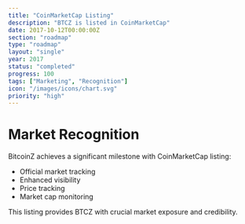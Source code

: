 ```yaml
---
title: "CoinMarketCap Listing"
description: "BTCZ is listed in CoinMarketCap"
date: 2017-10-12T00:00:00Z
section: "roadmap"
type: "roadmap"
layout: "single"
year: 2017
status: "completed"
progress: 100
tags: ["Marketing", "Recognition"]
icon: "/images/icons/chart.svg"
priority: "high"
---
```


# Market Recognition

BitcoinZ achieves a significant milestone with CoinMarketCap listing:
- Official market tracking
- Enhanced visibility
- Price tracking
- Market cap monitoring

This listing provides BTCZ with crucial market exposure and credibility.
